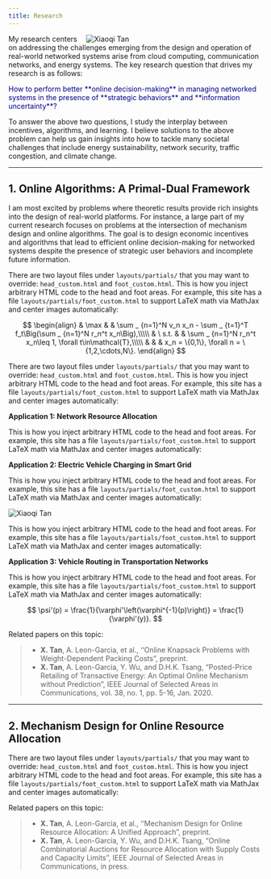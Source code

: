 ```yaml
---
title: Research
---
```



<img src="/img/overview.png" style="max-width:25%; min-width:350px; float: right" alt="Xiaoqi Tan"/>


My research centers on addressing the challenges emerging from the design and operation of real-world networked systems arise from cloud computing, communication networks, and energy systems.  The key research question that drives my research is as follows: 

<span style="color:darkblue"> 
How to perform better **online decision-making** in managing networked systems in the presence of  **strategic behaviors**  and  **information uncertainty**?
</span>

To answer the above two questions, I study the interplay between incentives, algorithms, and learning.  I believe solutions to the above problem can help us gain insights into how to tackle many societal challenges that include  energy sustainability, network security, traffic congestion, and climate change.

---


## 1. Online Algorithms: A Primal-Dual Framework

I am most excited by problems where theoretic results provide rich insights into the design of real-world platforms. For instance, a large part of my current research focuses on problems at the intersection of mechanism design and online algorithms. The goal is to design economic incentives and algorithms that lead to efficient  online decision-making for networked systems despite the presence of  strategic user behaviors and incomplete future information.

There are two layout files under `layouts/partials/` that you may want to override: `head_custom.html` and `foot_custom.html`.  This is how you inject arbitrary HTML code to the head and foot areas. For example, this site has a file `layouts/partials/foot_custom.html` to support LaTeX math via MathJax and center images automatically:

$$
\begin{align}
& \max  & & \sum _ {n=1}^N v_n x_n - \sum _ {t=1}^T f_t\Big(\sum _ {n=1}^N r_n^t x_n\Big),\\\\\
& \ s.t. & & \sum _ {n=1}^N r_n^t x_n\leq 1, \forall t\in\mathcal{T},\\\\\
& & & x_n = \{0,1\}, \forall n = \{1,2,\cdots,N\}.
\end{align}
$$

There are two layout files under `layouts/partials/` that you may want to override: `head_custom.html` and `foot_custom.html`.  This is how you inject arbitrary HTML code to the head and foot areas. For example, this site has a file `layouts/partials/foot_custom.html` to support LaTeX math via MathJax and center images automatically:


**Application 1: Network Resource Allocation**

This is how you inject arbitrary HTML code to the head and foot areas. For example, this site has a file `layouts/partials/foot_custom.html` to support LaTeX math via MathJax and center images automatically:

**Application 2: Electric Vehicle Charging in Smart Grid**

This is how you inject arbitrary HTML code to the head and foot areas. For example, this site has a file `layouts/partials/foot_custom.html` to support LaTeX math via MathJax and center images automatically:

<img src="/img/three_layer_smart_cities.png" style="max-width:80%; min-width:40px; float: center" alt="Xiaoqi Tan"/>

This is how you inject arbitrary HTML code to the head and foot areas. For example, this site has a file `layouts/partials/foot_custom.html` to support LaTeX math via MathJax and center images automatically:

**Application 3: Vehicle Routing in Transportation Networks**

This is how you inject arbitrary HTML code to the head and foot areas. For example, this site has a file `layouts/partials/foot_custom.html` to support LaTeX math via MathJax and center images automatically:

$$ \psi'(p) = \frac{1}{\varphi'\left(\varphi^{-1}(p)\right)} = \frac{1}{\varphi'(y)}. $$

Related papers on this topic:

> - **X. Tan**, A. Leon-Garcia, et al., ‘‘Online Knapsack Problems with Weight-Dependent Packing Costs”, preprint.
> - **X. Tan**, A. Leon-Garcia, Y. Wu, and D.H.K. Tsang, “Posted-Price Retailing of Transactive Energy: An Optimal Online Mechanism without Prediction”, IEEE Journal of Selected Areas in Communications, vol. 38, no. 1, pp. 5-16, Jan. 2020.

---

## 2. Mechanism Design for Online Resource Allocation

There are two layout files under `layouts/partials/` that you may want to override: `head_custom.html` and `foot_custom.html`. This is how you inject arbitrary HTML code to the head and foot areas. For example, this site has a file `layouts/partials/foot_custom.html` to support LaTeX math via MathJax and center images automatically:

Related papers on this topic:

> - **X. Tan**, A. Leon-Garcia, et al., ‘‘Mechanism Design for Online Resource Allocation: A Unified Approach”, preprint.
> - **X. Tan**, A. Leon-Garcia, Y. Wu, and D.H.K. Tsang, “Online Combinatorial Auctions for Resource Allocation with Supply Costs and Capacity Limits”, IEEE Journal of Selected Areas in Communications, in press. 